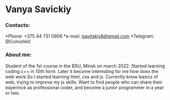 # Vanya Savickiy

### Contacts:

*Phone: +375 44 731 0906
*e-mail: <isavitskiy8@gmail.com>
*Telegram: @Colnishk0

### About me:
Student of the 1st course in the BSU, Minsk on march 2022. 
Started learning coding c++ in 10th form. Later it become interesting for me how does the web work.So I started learning html, css and js. 
Currently know basics of web, trying to improve my js skills. Want to find people who can share their experince as professional coder, and become a junior programmer in a year or two.
